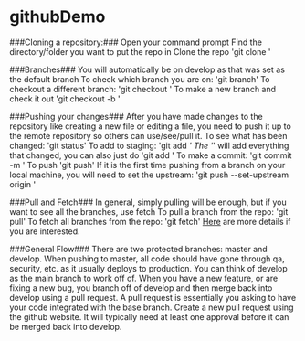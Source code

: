 # githubDemo

###Cloning a repository:###
Open your command prompt
Find the directory/folder you want to put the repo in
Clone the repo
'git clone <repo link>'

###Branches###
You will automatically be on develop as that was set as the default branch
To check which branch you are on:
'git branch'
To checkout a different branch:
'git checkout <branchname>'
To make a new branch and check it out
'git checkout -b <new branchname>'

###Pushing your changes###
After you have made changes to the repository like creating a new file or editing a file,
you need to push it up to the remote repository so others can use/see/pull it.
To see what has been changed:
'git status'
To add to staging:
'git add *'
The '*' will add everything that changed, you can also just do 'git add <changedfilename>'
To make a commit:
'git commit -m <your comment here>'
To push
'git push'
If it is the first time pushing from a branch on your local machine, you will need to set the upstream:
'git push --set-upstream origin <branchname>'

###Pull and Fetch###
In general, simply pulling will be enough, but if you want to see all the branches, use fetch
To pull a branch from the repo:
'git pull'
To fetch all branches from the repo:
'git fetch'
[Here](https://stackoverflow.com/questions/24151990/pull-all-branches-from-origin) are more details if you are interested.

###General Flow###
There are two protected branches: master and develop.
When pushing to master, all code should have gone through qa, security, etc. as it usually deploys to production.
You can think of develop as the main branch to work off of. When you have a new feature, or are fixing a new bug, you branch off of develop and then merge back into develop using a pull request.
A pull request is essentially you asking to have your code integrated with the base branch.
Create a new pull request using the github website. It will typically need at least one approval before it can be merged back into develop.

